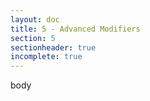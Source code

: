 ```yaml
---
layout: doc
title: 5 - Advanced Modifiers
section: 5
sectionheader: true
incomplete: true
---
```

body
